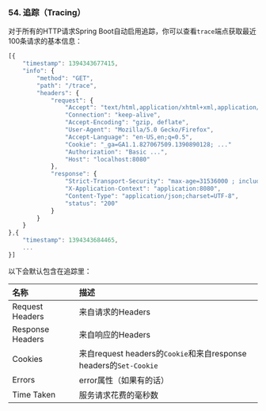 ### 54. 追踪（Tracing）

对于所有的HTTP请求Spring Boot自动启用追踪，你可以查看`trace`端点获取最近100条请求的基本信息：
```javascript
[{
    "timestamp": 1394343677415,
    "info": {
        "method": "GET",
        "path": "/trace",
        "headers": {
            "request": {
                "Accept": "text/html,application/xhtml+xml,application/xml;q=0.9,*/*;q=0.8",
                "Connection": "keep-alive",
                "Accept-Encoding": "gzip, deflate",
                "User-Agent": "Mozilla/5.0 Gecko/Firefox",
                "Accept-Language": "en-US,en;q=0.5",
                "Cookie": "_ga=GA1.1.827067509.1390890128; ..."
                "Authorization": "Basic ...",
                "Host": "localhost:8080"
            },
            "response": {
                "Strict-Transport-Security": "max-age=31536000 ; includeSubDomains",
                "X-Application-Context": "application:8080",
                "Content-Type": "application/json;charset=UTF-8",
                "status": "200"
            }
        }
    }
},{
    "timestamp": 1394343684465,
    ...
}]
```
以下会默认包含在追踪里：

|名称|描述|
|:----|:----|
|Request Headers|来自请求的Headers|
|Response Headers|来自响应的Headers|
|Cookies|来自request headers的`Cookie`和来自response headers的`Set-Cookie`|
|Errors|error属性（如果有的话）|
|Time Taken|服务请求花费的毫秒数|
